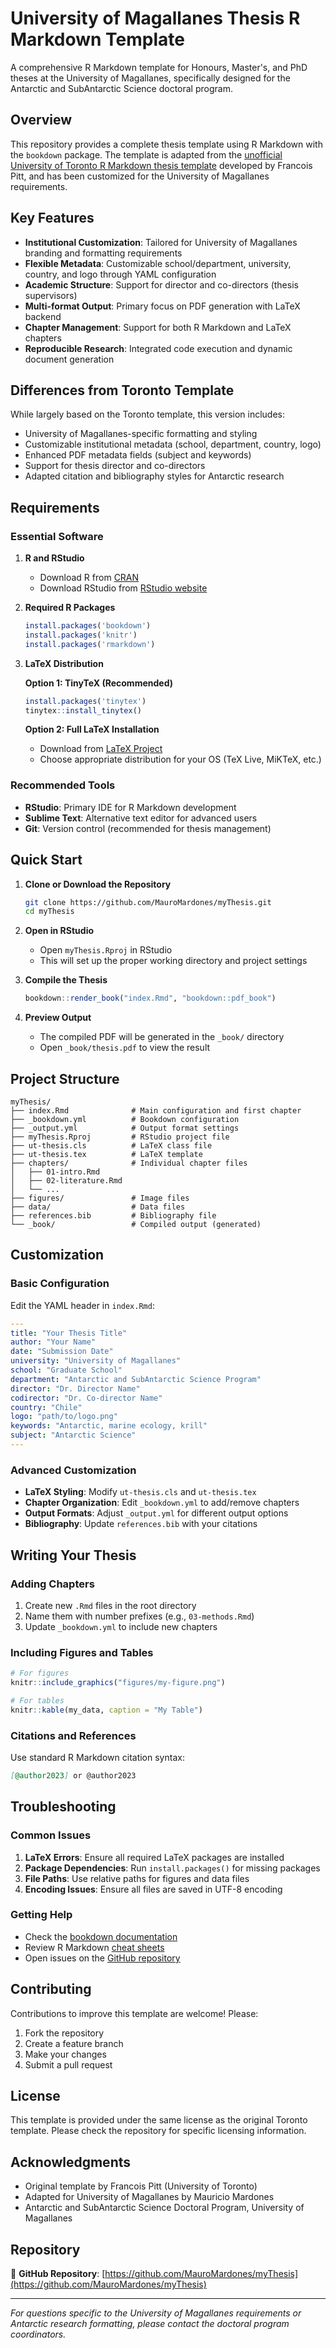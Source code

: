 # University of Magallanes Thesis R Markdown Template

A comprehensive R Markdown template for Honours, Master's, and PhD theses at the University of Magallanes, specifically designed for the Antarctic and SubAntarctic Science doctoral program.

## Overview

This repository provides a complete thesis template using R Markdown with the `bookdown` package. The template is adapted from the [unofficial University of Toronto R Markdown thesis template](https://www.sgs.utoronto.ca/academic-progress/program-completion/formatting/) developed by Francois Pitt, and has been customized for the University of Magallanes requirements.

## Key Features

- **Institutional Customization**: Tailored for University of Magallanes branding and formatting requirements
- **Flexible Metadata**: Customizable school/department, university, country, and logo through YAML configuration
- **Academic Structure**: Support for director and co-directors (thesis supervisors)
- **Multi-format Output**: Primary focus on PDF generation with LaTeX backend
- **Chapter Management**: Support for both R Markdown and LaTeX chapters
- **Reproducible Research**: Integrated code execution and dynamic document generation

## Differences from Toronto Template

While largely based on the Toronto template, this version includes:

- University of Magallanes-specific formatting and styling
- Customizable institutional metadata (school, department, country, logo)
- Enhanced PDF metadata fields (subject and keywords)
- Support for thesis director and co-directors
- Adapted citation and bibliography styles for Antarctic research

## Requirements

### Essential Software

1. **R and RStudio**
   - Download R from [CRAN](https://cran.r-project.org/)
   - Download RStudio from [RStudio website](https://www.rstudio.com/)

2. **Required R Packages**
   ```r
   install.packages('bookdown')
   install.packages('knitr')
   install.packages('rmarkdown')
   ```

3. **LaTeX Distribution**
   
   **Option 1: TinyTeX (Recommended)**
   ```r
   install.packages('tinytex')
   tinytex::install_tinytex()
   ```
   
   **Option 2: Full LaTeX Installation**
   - Download from [LaTeX Project](https://www.latex-project.org/get/)
   - Choose appropriate distribution for your OS (TeX Live, MiKTeX, etc.)

### Recommended Tools

- **RStudio**: Primary IDE for R Markdown development
- **Sublime Text**: Alternative text editor for advanced users
- **Git**: Version control (recommended for thesis management)

## Quick Start

1. **Clone or Download the Repository**
   ```bash
   git clone https://github.com/MauroMardones/myThesis.git
   cd myThesis
   ```

2. **Open in RStudio**
   - Open `myThesis.Rproj` in RStudio
   - This will set up the proper working directory and project settings

3. **Compile the Thesis**
   ```r
   bookdown::render_book("index.Rmd", "bookdown::pdf_book")
   ```

4. **Preview Output**
   - The compiled PDF will be generated in the `_book/` directory
   - Open `_book/thesis.pdf` to view the result

## Project Structure

```
myThesis/
├── index.Rmd              # Main configuration and first chapter
├── _bookdown.yml          # Bookdown configuration
├── _output.yml            # Output format settings
├── myThesis.Rproj         # RStudio project file
├── ut-thesis.cls          # LaTeX class file
├── ut-thesis.tex          # LaTeX template
├── chapters/              # Individual chapter files
│   ├── 01-intro.Rmd
│   ├── 02-literature.Rmd
│   └── ...
├── figures/               # Image files
├── data/                  # Data files
├── references.bib         # Bibliography file
└── _book/                 # Compiled output (generated)
```

## Customization

### Basic Configuration

Edit the YAML header in `index.Rmd`:

```yaml
---
title: "Your Thesis Title"
author: "Your Name"
date: "Submission Date"
university: "University of Magallanes"
school: "Graduate School"
department: "Antarctic and SubAntarctic Science Program"
director: "Dr. Director Name"
codirector: "Dr. Co-director Name"
country: "Chile"
logo: "path/to/logo.png"
keywords: "Antarctic, marine ecology, krill"
subject: "Antarctic Science"
---
```

### Advanced Customization

- **LaTeX Styling**: Modify `ut-thesis.cls` and `ut-thesis.tex`
- **Chapter Organization**: Edit `_bookdown.yml` to add/remove chapters
- **Output Formats**: Adjust `_output.yml` for different output options
- **Bibliography**: Update `references.bib` with your citations

## Writing Your Thesis

### Adding Chapters

1. Create new `.Rmd` files in the root directory
2. Name them with number prefixes (e.g., `03-methods.Rmd`)
3. Update `_bookdown.yml` to include new chapters

### Including Figures and Tables

```r
# For figures
knitr::include_graphics("figures/my-figure.png")

# For tables
knitr::kable(my_data, caption = "My Table")
```

### Citations and References

Use standard R Markdown citation syntax:
```markdown
[@author2023] or @author2023
```

## Troubleshooting

### Common Issues

1. **LaTeX Errors**: Ensure all required LaTeX packages are installed
2. **Package Dependencies**: Run `install.packages()` for missing packages
3. **File Paths**: Use relative paths for figures and data files
4. **Encoding Issues**: Ensure all files are saved in UTF-8 encoding

### Getting Help

- Check the [bookdown documentation](https://bookdown.org/yihui/bookdown/)
- Review R Markdown [cheat sheets](https://www.rstudio.com/resources/cheatsheets/)
- Open issues on the [GitHub repository](https://github.com/MauroMardones/myThesis/issues)

## Contributing

Contributions to improve this template are welcome! Please:

1. Fork the repository
2. Create a feature branch
3. Make your changes
4. Submit a pull request

## License

This template is provided under the same license as the original Toronto template. Please check the repository for specific licensing information.

## Acknowledgments

- Original template by Francois Pitt (University of Toronto)
- Adapted for University of Magallanes by Mauricio Mardones
- Antarctic and SubAntarctic Science Doctoral Program, University of Magallanes

## Repository

🔗 **GitHub Repository**: [https://github.com/MauroMardones/myThesis](https://github.com/MauroMardones/myThesis)

---

*For questions specific to the University of Magallanes requirements or Antarctic research formatting, please contact the doctoral program coordinators.*
